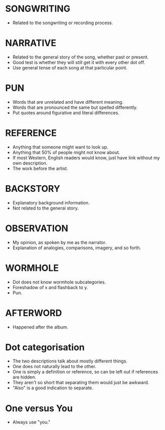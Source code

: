 # SONGWRITING
* Related to the songwriting or recording process.

# NARRATIVE
* Related to the general story of the song, whether past or present.
* Good test is whether they will still get it with every other dot off.
* Use general tense of each song at that particular point.

# PUN
* Words that are unrelated and have different meaning.
* Words that are pronounced the same but spelled differently.
* Put quotes around figurative and literal differences.

# REFERENCE
* Anything that someone might want to look up.
* Anything that 50% of people might not know about.
* If most Western, English readers would know, just have link without my own description.
* The work before the artist.

# BACKSTORY
* Explanatory background information.
* Not related to the general story.

# OBSERVATION
* My opinion, as spoken by me as the narrator.
* Explanation of analogies, comparisons, imagery, and so forth.

# WORMHOLE
* Dot does not know wormhole subcategories.
* Foreshadow of x and flashback to y.
* Pun.

# AFTERWORD
* Happened after the album.

# Dot categorisation
* The two descriptions talk about mostly different things.
* One does not naturally lead to the other.
* One is simply a definition or reference, so can be left out if references are hidden.
* They aren't so short that separating them would just be awkward.
* "Also" is a good indication to separate.

# One versus You
* Always use "you."

